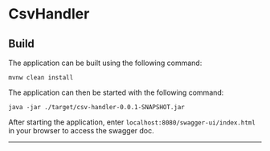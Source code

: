 # CsvHandler

## Build

The application can be built using the following command:

```
mvnw clean install
```

The application can then be started with the following command:

```
java -jar ./target/csv-handler-0.0.1-SNAPSHOT.jar
```

After starting the application, enter `localhost:8080/swagger-ui/index.html` in your browser to access the swagger doc.

---